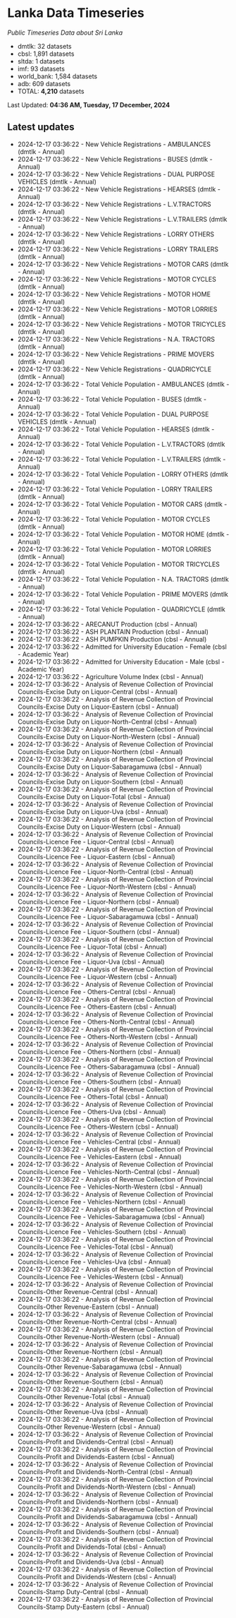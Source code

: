 # Lanka Data Timeseries
*Public Timeseries Data about Sri Lanka*

* dmtlk: 32 datasets
* cbsl: 1,891 datasets
* sltda: 1 datasets
* imf: 93 datasets
* world_bank: 1,584 datasets
* adb: 609 datasets
* TOTAL: **4,210** datasets

Last Updated: **04:36 AM, Tuesday, 17 December, 2024**

## Latest updates

* 2024-12-17 03:36:22 - New Vehicle Registrations - AMBULANCES (dmtlk - Annual)
* 2024-12-17 03:36:22 - New Vehicle Registrations - BUSES (dmtlk - Annual)
* 2024-12-17 03:36:22 - New Vehicle Registrations - DUAL PURPOSE VEHICLES (dmtlk - Annual)
* 2024-12-17 03:36:22 - New Vehicle Registrations - HEARSES (dmtlk - Annual)
* 2024-12-17 03:36:22 - New Vehicle Registrations - L.V.TRACTORS (dmtlk - Annual)
* 2024-12-17 03:36:22 - New Vehicle Registrations - L.V.TRAILERS (dmtlk - Annual)
* 2024-12-17 03:36:22 - New Vehicle Registrations - LORRY OTHERS (dmtlk - Annual)
* 2024-12-17 03:36:22 - New Vehicle Registrations - LORRY TRAILERS (dmtlk - Annual)
* 2024-12-17 03:36:22 - New Vehicle Registrations - MOTOR CARS (dmtlk - Annual)
* 2024-12-17 03:36:22 - New Vehicle Registrations - MOTOR CYCLES (dmtlk - Annual)
* 2024-12-17 03:36:22 - New Vehicle Registrations - MOTOR HOME (dmtlk - Annual)
* 2024-12-17 03:36:22 - New Vehicle Registrations - MOTOR LORRIES (dmtlk - Annual)
* 2024-12-17 03:36:22 - New Vehicle Registrations - MOTOR TRICYCLES (dmtlk - Annual)
* 2024-12-17 03:36:22 - New Vehicle Registrations - N.A. TRACTORS (dmtlk - Annual)
* 2024-12-17 03:36:22 - New Vehicle Registrations - PRIME MOVERS (dmtlk - Annual)
* 2024-12-17 03:36:22 - New Vehicle Registrations - QUADRICYCLE (dmtlk - Annual)
* 2024-12-17 03:36:22 - Total Vehicle Population - AMBULANCES (dmtlk - Annual)
* 2024-12-17 03:36:22 - Total Vehicle Population - BUSES (dmtlk - Annual)
* 2024-12-17 03:36:22 - Total Vehicle Population - DUAL PURPOSE VEHICLES (dmtlk - Annual)
* 2024-12-17 03:36:22 - Total Vehicle Population - HEARSES (dmtlk - Annual)
* 2024-12-17 03:36:22 - Total Vehicle Population - L.V.TRACTORS (dmtlk - Annual)
* 2024-12-17 03:36:22 - Total Vehicle Population - L.V.TRAILERS (dmtlk - Annual)
* 2024-12-17 03:36:22 - Total Vehicle Population - LORRY OTHERS (dmtlk - Annual)
* 2024-12-17 03:36:22 - Total Vehicle Population - LORRY TRAILERS (dmtlk - Annual)
* 2024-12-17 03:36:22 - Total Vehicle Population - MOTOR CARS (dmtlk - Annual)
* 2024-12-17 03:36:22 - Total Vehicle Population - MOTOR CYCLES (dmtlk - Annual)
* 2024-12-17 03:36:22 - Total Vehicle Population - MOTOR HOME (dmtlk - Annual)
* 2024-12-17 03:36:22 - Total Vehicle Population - MOTOR LORRIES (dmtlk - Annual)
* 2024-12-17 03:36:22 - Total Vehicle Population - MOTOR TRICYCLES (dmtlk - Annual)
* 2024-12-17 03:36:22 - Total Vehicle Population - N.A. TRACTORS (dmtlk - Annual)
* 2024-12-17 03:36:22 - Total Vehicle Population - PRIME MOVERS (dmtlk - Annual)
* 2024-12-17 03:36:22 - Total Vehicle Population - QUADRICYCLE (dmtlk - Annual)
* 2024-12-17 03:36:22 - ARECANUT Production (cbsl - Annual)
* 2024-12-17 03:36:22 - ASH PLANTAIN Production (cbsl - Annual)
* 2024-12-17 03:36:22 - ASH PUMPKIN Production (cbsl - Annual)
* 2024-12-17 03:36:22 - Admitted for University Education - Female (cbsl - Academic Year)
* 2024-12-17 03:36:22 - Admitted for University Education - Male (cbsl - Academic Year)
* 2024-12-17 03:36:22 - Agriculture Volume Index (cbsl - Annual)
* 2024-12-17 03:36:22 - Analysis of Revenue Collection of Provincial Councils-Excise Duty on Liquor-Central (cbsl - Annual)
* 2024-12-17 03:36:22 - Analysis of Revenue Collection of Provincial Councils-Excise Duty on Liquor-Eastern (cbsl - Annual)
* 2024-12-17 03:36:22 - Analysis of Revenue Collection of Provincial Councils-Excise Duty on Liquor-North-Central (cbsl - Annual)
* 2024-12-17 03:36:22 - Analysis of Revenue Collection of Provincial Councils-Excise Duty on Liquor-North-Western (cbsl - Annual)
* 2024-12-17 03:36:22 - Analysis of Revenue Collection of Provincial Councils-Excise Duty on Liquor-Northern (cbsl - Annual)
* 2024-12-17 03:36:22 - Analysis of Revenue Collection of Provincial Councils-Excise Duty on Liquor-Sabaragamuwa (cbsl - Annual)
* 2024-12-17 03:36:22 - Analysis of Revenue Collection of Provincial Councils-Excise Duty on Liquor-Southern (cbsl - Annual)
* 2024-12-17 03:36:22 - Analysis of Revenue Collection of Provincial Councils-Excise Duty on Liquor-Total (cbsl - Annual)
* 2024-12-17 03:36:22 - Analysis of Revenue Collection of Provincial Councils-Excise Duty on Liquor-Uva (cbsl - Annual)
* 2024-12-17 03:36:22 - Analysis of Revenue Collection of Provincial Councils-Excise Duty on Liquor-Western (cbsl - Annual)
* 2024-12-17 03:36:22 - Analysis of Revenue Collection of Provincial Councils-Licence Fee - Liquor-Central (cbsl - Annual)
* 2024-12-17 03:36:22 - Analysis of Revenue Collection of Provincial Councils-Licence Fee - Liquor-Eastern (cbsl - Annual)
* 2024-12-17 03:36:22 - Analysis of Revenue Collection of Provincial Councils-Licence Fee - Liquor-North-Central (cbsl - Annual)
* 2024-12-17 03:36:22 - Analysis of Revenue Collection of Provincial Councils-Licence Fee - Liquor-North-Western (cbsl - Annual)
* 2024-12-17 03:36:22 - Analysis of Revenue Collection of Provincial Councils-Licence Fee - Liquor-Northern (cbsl - Annual)
* 2024-12-17 03:36:22 - Analysis of Revenue Collection of Provincial Councils-Licence Fee - Liquor-Sabaragamuwa (cbsl - Annual)
* 2024-12-17 03:36:22 - Analysis of Revenue Collection of Provincial Councils-Licence Fee - Liquor-Southern (cbsl - Annual)
* 2024-12-17 03:36:22 - Analysis of Revenue Collection of Provincial Councils-Licence Fee - Liquor-Total (cbsl - Annual)
* 2024-12-17 03:36:22 - Analysis of Revenue Collection of Provincial Councils-Licence Fee - Liquor-Uva (cbsl - Annual)
* 2024-12-17 03:36:22 - Analysis of Revenue Collection of Provincial Councils-Licence Fee - Liquor-Western (cbsl - Annual)
* 2024-12-17 03:36:22 - Analysis of Revenue Collection of Provincial Councils-Licence Fee - Others-Central (cbsl - Annual)
* 2024-12-17 03:36:22 - Analysis of Revenue Collection of Provincial Councils-Licence Fee - Others-Eastern (cbsl - Annual)
* 2024-12-17 03:36:22 - Analysis of Revenue Collection of Provincial Councils-Licence Fee - Others-North-Central (cbsl - Annual)
* 2024-12-17 03:36:22 - Analysis of Revenue Collection of Provincial Councils-Licence Fee - Others-North-Western (cbsl - Annual)
* 2024-12-17 03:36:22 - Analysis of Revenue Collection of Provincial Councils-Licence Fee - Others-Northern (cbsl - Annual)
* 2024-12-17 03:36:22 - Analysis of Revenue Collection of Provincial Councils-Licence Fee - Others-Sabaragamuwa (cbsl - Annual)
* 2024-12-17 03:36:22 - Analysis of Revenue Collection of Provincial Councils-Licence Fee - Others-Southern (cbsl - Annual)
* 2024-12-17 03:36:22 - Analysis of Revenue Collection of Provincial Councils-Licence Fee - Others-Total (cbsl - Annual)
* 2024-12-17 03:36:22 - Analysis of Revenue Collection of Provincial Councils-Licence Fee - Others-Uva (cbsl - Annual)
* 2024-12-17 03:36:22 - Analysis of Revenue Collection of Provincial Councils-Licence Fee - Others-Western (cbsl - Annual)
* 2024-12-17 03:36:22 - Analysis of Revenue Collection of Provincial Councils-Licence Fee - Vehicles-Central (cbsl - Annual)
* 2024-12-17 03:36:22 - Analysis of Revenue Collection of Provincial Councils-Licence Fee - Vehicles-Eastern (cbsl - Annual)
* 2024-12-17 03:36:22 - Analysis of Revenue Collection of Provincial Councils-Licence Fee - Vehicles-North-Central (cbsl - Annual)
* 2024-12-17 03:36:22 - Analysis of Revenue Collection of Provincial Councils-Licence Fee - Vehicles-North-Western (cbsl - Annual)
* 2024-12-17 03:36:22 - Analysis of Revenue Collection of Provincial Councils-Licence Fee - Vehicles-Northern (cbsl - Annual)
* 2024-12-17 03:36:22 - Analysis of Revenue Collection of Provincial Councils-Licence Fee - Vehicles-Sabaragamuwa (cbsl - Annual)
* 2024-12-17 03:36:22 - Analysis of Revenue Collection of Provincial Councils-Licence Fee - Vehicles-Southern (cbsl - Annual)
* 2024-12-17 03:36:22 - Analysis of Revenue Collection of Provincial Councils-Licence Fee - Vehicles-Total (cbsl - Annual)
* 2024-12-17 03:36:22 - Analysis of Revenue Collection of Provincial Councils-Licence Fee - Vehicles-Uva (cbsl - Annual)
* 2024-12-17 03:36:22 - Analysis of Revenue Collection of Provincial Councils-Licence Fee - Vehicles-Western (cbsl - Annual)
* 2024-12-17 03:36:22 - Analysis of Revenue Collection of Provincial Councils-Other Revenue-Central (cbsl - Annual)
* 2024-12-17 03:36:22 - Analysis of Revenue Collection of Provincial Councils-Other Revenue-Eastern (cbsl - Annual)
* 2024-12-17 03:36:22 - Analysis of Revenue Collection of Provincial Councils-Other Revenue-North-Central (cbsl - Annual)
* 2024-12-17 03:36:22 - Analysis of Revenue Collection of Provincial Councils-Other Revenue-North-Western (cbsl - Annual)
* 2024-12-17 03:36:22 - Analysis of Revenue Collection of Provincial Councils-Other Revenue-Northern (cbsl - Annual)
* 2024-12-17 03:36:22 - Analysis of Revenue Collection of Provincial Councils-Other Revenue-Sabaragamuwa (cbsl - Annual)
* 2024-12-17 03:36:22 - Analysis of Revenue Collection of Provincial Councils-Other Revenue-Southern (cbsl - Annual)
* 2024-12-17 03:36:22 - Analysis of Revenue Collection of Provincial Councils-Other Revenue-Total (cbsl - Annual)
* 2024-12-17 03:36:22 - Analysis of Revenue Collection of Provincial Councils-Other Revenue-Uva (cbsl - Annual)
* 2024-12-17 03:36:22 - Analysis of Revenue Collection of Provincial Councils-Other Revenue-Western (cbsl - Annual)
* 2024-12-17 03:36:22 - Analysis of Revenue Collection of Provincial Councils-Profit and Dividends-Central (cbsl - Annual)
* 2024-12-17 03:36:22 - Analysis of Revenue Collection of Provincial Councils-Profit and Dividends-Eastern (cbsl - Annual)
* 2024-12-17 03:36:22 - Analysis of Revenue Collection of Provincial Councils-Profit and Dividends-North-Central (cbsl - Annual)
* 2024-12-17 03:36:22 - Analysis of Revenue Collection of Provincial Councils-Profit and Dividends-North-Western (cbsl - Annual)
* 2024-12-17 03:36:22 - Analysis of Revenue Collection of Provincial Councils-Profit and Dividends-Northern (cbsl - Annual)
* 2024-12-17 03:36:22 - Analysis of Revenue Collection of Provincial Councils-Profit and Dividends-Sabaragamuwa (cbsl - Annual)
* 2024-12-17 03:36:22 - Analysis of Revenue Collection of Provincial Councils-Profit and Dividends-Southern (cbsl - Annual)
* 2024-12-17 03:36:22 - Analysis of Revenue Collection of Provincial Councils-Profit and Dividends-Total (cbsl - Annual)
* 2024-12-17 03:36:22 - Analysis of Revenue Collection of Provincial Councils-Profit and Dividends-Uva (cbsl - Annual)
* 2024-12-17 03:36:22 - Analysis of Revenue Collection of Provincial Councils-Profit and Dividends-Western (cbsl - Annual)
* 2024-12-17 03:36:22 - Analysis of Revenue Collection of Provincial Councils-Stamp Duty-Central (cbsl - Annual)
* 2024-12-17 03:36:22 - Analysis of Revenue Collection of Provincial Councils-Stamp Duty-Eastern (cbsl - Annual)